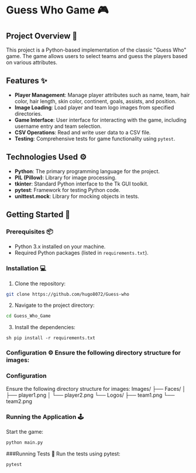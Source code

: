 ﻿# Guess Who Game 🎮 

## Project Overview 📝 
This project is a Python-based implementation of the classic "Guess Who" game. The game allows users to select teams and guess the players based on various attributes. 

## Features ✨ 
- **Player Management**: Manage player attributes such as name, team, hair color, hair length, skin color, continent, goals, assists, and position. 
- **Image Loading**: Load player and team logo images from specified directories. 
- **Game Interface**: User interface for interacting with the game, including username entry and team selection. 
- **CSV Operations**: Read and write user data to a CSV file. 
- **Testing**: Comprehensive tests for game functionality using `pytest`. 

## Technologies Used ⚙️ 
- **Python**: The primary programming language for the project. 
- **PIL (Pillow)**: Library for image processing. 
- **tkinter**: Standard Python interface to the Tk GUI toolkit. 
- **pytest**: Framework for testing Python code. 
- **unittest.mock**: Library for mocking objects in tests. 

## Getting Started 🚀 

### Prerequisites 📦 
- Python 3.x installed on your machine. 
- Required Python packages (listed in `requirements.txt`). 

### Installation 💻 
1. Clone the repository: 
```sh 
git clone https://github.com/hugo8072/Guess-who 
``` 

2. Navigate to the project directory: 
```sh 
cd Guess_Who_Game 
``` 

3. Install the dependencies:
 ```
sh pip install -r requirements.txt 
``` 


### Configuration ⚙️ Ensure the following directory structure for images:

### Configuration
Ensure the following directory structure for images:
Images/ ├── Faces/ │ ├── player1.png │ └── player2.png └── Logos/ ├── team1.png └── team2.png





### Running the Application 🕹️
Start the game:
```sh
python main.py
 ```


###Running Tests 🧪
Run the tests using pytest:

 ```sh
pytest
    
